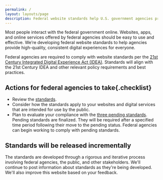 ```yaml
---
permalink: /
layout: layouts/page
description: Federal website standards help U.S. government agencies provide high-quality, consistent experiences for everyone. Standards focus on UX best practices.
---
```


Most people interact with the federal government online. Websites, apps, and online services offered by federal agencies should be easy to use and effective. We’re developing federal website standards to help agencies provide high-quality, consistent digital experiences for everyone. 

Federal agencies are required to comply with website standards per the [21st Century Integrated Digital Experience Act (IDEA)](https://www.congress.gov/bill/115th-congress/house-bill/5759/text). Standards will align with the 21st Century IDEA and other relevant policy requirements and best practices. 

## Actions for federal agencies to take{.checklist}
- Review the [standards](standards).
- Consider how the standards apply to your websites and digital services that are intended for use by the public.
- Plan to evaluate your compliance with the [three pending standards](standards). Pending standards are finalized. They will be required after a specified time period following their move to the pending status. Federal agencies can begin working to comply with pending standards.

## Standards will be released incrementally

The standards are developed through a rigorous and iterative process involving federal agencies, the public, and other stakeholders. We'll continue to post information about standards as they're being developed. We'll also improve this website based on your feedback. 
